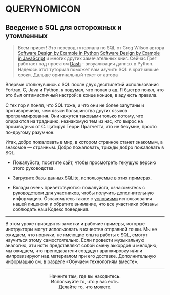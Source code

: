 # QUERYNOMICON

## Введение в SQL для осторожных и утомленных

> Всем привет!
> Это перевод туториала по SQL от Greg Wilson автора [Software Design by Example in Python](https://third-bit.com/sdxpy/) 
> [Software Design by Example in JavaScript](https://third-bit.com/sdxjs/) и многих других замечательных книг.
> Сейчас Грег работает над проектом [Dash](https://dash.plotly.com/dash-core-components/graph) - визуализация данных в Python. Надеюсь этот туториал поможет вам изучить SQL в кратчайшие сроки.
> Дальше оригинальный текст от автора

 Впервые столкнувшись с SQL после двух десятилетий использования Fortran, C, Java и Python, я подумал, что попал в ад. Я быстро понял, что это был оптимистичный настрой: в конце концов, в аду есть правила.

С тех пор я понял, что SQL тоже, и что они не более запутаны и противоречивы, чем языки большинства других языков программирования. Они кажутся таковыми только потому, что опираются на традицию, незнакомую тем из нас, кто вырос на производных от C. Цитируя Терри Пратчетта, это не безумие, просто по-другому разумное.

Итак, добро пожаловать в мир, в котором странное станет знакомым, а знакомое — странным. Добро пожаловать, трижды добро пожаловать в SQL.


- Пожалуйста, посетите [сайт](https://lessonomicon.github.io/querynomicon/), чтобы просмотреть текущую версию этого руководства.

- [Загрузите базы данных SQLite, используемые в этих примерах.](https://github.com/lessonomicon/querynomicon/raw/main/querynomicon.zip)

- Вклады очень приветствуются: пожалуйста, ознакомьтесь с [руководством для участников](https://lessonomicon.github.io/querynomicon/contributing/), чтобы получить дополнительную информацию. Ознакомьтесь также с [условиями](https://lessonomicon.github.io/querynomicon/license/) использования нашей лицензии и обратите внимание, что все участники обязаны соблюдать наш Кодекс поведения.

---

В этом уроке приводятся заметки и рабочие примеры, которые инструкторы могут использовать в качестве отправной точки. Мы не ожидаем, что новички, не имеющие опыта работы с SQL, смогут научиться этому самостоятельно. Если провести музыкальную аналогию, эти ноты представляют собой смену аккордов и мелодию; мы ожидаем, что преподаватели создадут аранжировку и/или импровизируют над материалом при его доставке. Дополнительную информацию см. в разделе «Обучаем технологиям вместе».      

---



<center>Начните там, где вы находитесь.</center>

<center>Используйте то, что у вас есть.</center>

<center>Делайте то, что можете.</center>